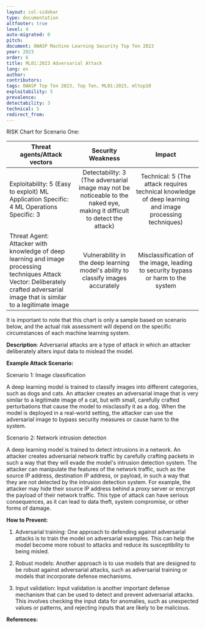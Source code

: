 ```yaml
---
layout: col-sidebar
type: documentation
altfooter: true
level: 4
auto-migrated: 0
pitch:
document: OWASP Machine Learning Security Top Ten 2023
year: 2023
order: 6
title: ML01:2023 Adversarial Attack
lang: en
author:
contributors:
tags: OWASP Top Ten 2023, Top Ten, ML01:2023, mltop10
exploitability: 5
prevalence:
detectability: 3
technical: 5
redirect_from:
---
```


RISK Chart for Scenario One:

| Threat agents/Attack vectors                                                                                                                                                       |                                                     Security Weakness                                                     |                                                 Impact                                                  |
| ---------------------------------------------------------------------------------------------------------------------------------------------------------------------------------- | :-----------------------------------------------------------------------------------------------------------------------: | :-----------------------------------------------------------------------------------------------------: |
| Exploitability: 5 (Easy to exploit) ML Application Specific: 4 ML Operations Specific: 3                                                                                           | Detectability: 3 (The adversarial image may not be noticeable to the naked eye, making it difficult to detect the attack) | Technical: 5 (The attack requires technical knowledge of deep learning and image processing techniques) |
| Threat Agent: Attacker with knowledge of deep learning and image processing techniques Attack Vector: Deliberately crafted adversarial image that is similar to a legitimate image |                     Vulnerability in the deep learning model's ability to classify images accurately                      |            Misclassification of the image, leading to security bypass or harm to the system             |

It is important to note that this chart is only a sample based on
scenario below, and the actual risk assessment will depend on the
specific circumstances of each machine learning system.

**Description**:
Adversarial attacks are a type of attack in which an attacker
deliberately alters input data to mislead the model.

**Example Attack Scenario:**

Scenario 1: Image classification

A deep learning model is trained to classify images into different
categories, such as dogs and cats. An attacker creates an adversarial
image that is very similar to a legitimate image of a cat, but with
small, carefully crafted perturbations that cause the model to
misclassify it as a dog. When the model is deployed in a real-world
setting, the attacker can use the adversarial image to bypass security
measures or cause harm to the system.

Scenario 2: Network intrusion detection

A deep learning model is trained to detect intrusions in a network. An
attacker creates adversarial network traffic by carefully crafting
packets in such a way that they will evade the model\'s intrusion
detection system. The attacker can manipulate the features of the
network traffic, such as the source IP address, destination IP address,
or payload, in such a way that they are not detected by the intrusion
detection system. For example, the attacker may hide their source IP
address behind a proxy server or encrypt the payload of their network
traffic. This type of attack can have serious consequences, as it can
lead to data theft, system compromise, or other forms of damage.

**How to Prevent:**

1. Adversarial training: One approach to defending against adversarial
   attacks is to train the model on adversarial examples. This can help
   the model become more robust to attacks and reduce its
   susceptibility to being misled.

2. Robust models: Another approach is to use models that are designed
   to be robust against adversarial attacks, such as adversarial
   training or models that incorporate defense mechanisms.

3. Input validation: Input validation is another important defense
   mechanism that can be used to detect and prevent adversarial
   attacks. This involves checking the input data for anomalies, such
   as unexpected values or patterns, and rejecting inputs that are
   likely to be malicious.

**References:**
